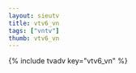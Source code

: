 ```yaml
--- 
layout: sieutv
title: vtv6_vn
tags: ["vntv"]
thumb: vtv6_vn
---
```

{% include tvadv key="vtv6_vn" %}
